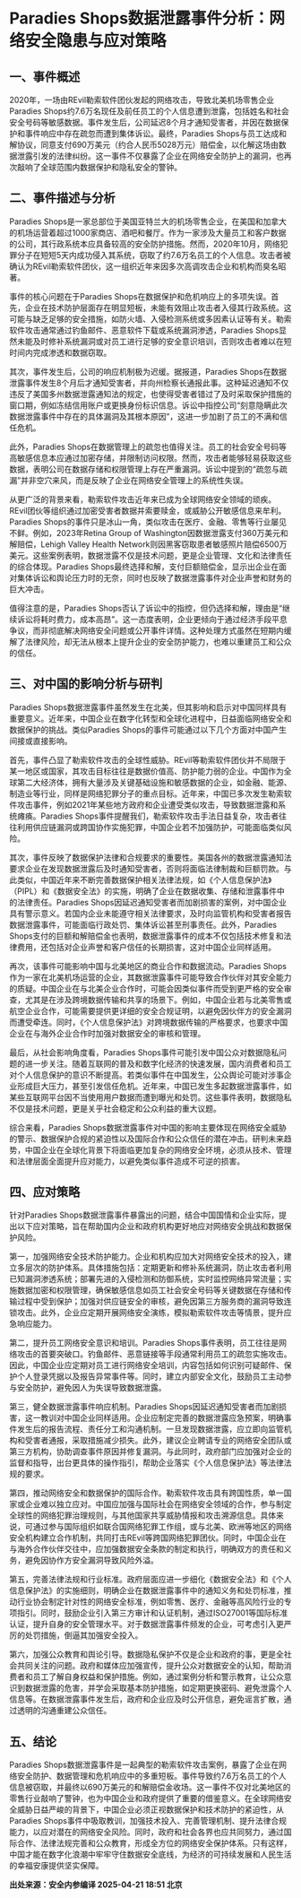 # Paradies Shops数据泄露事件分析：网络安全隐患与应对策略

## 一、事件概述

  2020年，一场由REvil勒索软件团伙发起的网络攻击，导致北美机场零售企业Paradies Shops约7.6万名现任及前任员工的个人信息遭到泄露，包括姓名和社会安全号码等敏感数据。事件发生后，公司延迟8个月才通知受害者，并因在数据保护和事件响应中存在疏忽而遭到集体诉讼。最终，Paradies Shops与员工达成和解协议，同意支付690万美元（约合人民币5028万元）赔偿金，以化解这场由数据泄露引发的法律纠纷。这一事件不仅暴露了企业在网络安全防护上的漏洞，也再次敲响了全球范围内数据保护和隐私安全的警钟。

## 二、事件描述与分析

  Paradies Shops是一家总部位于美国亚特兰大的机场零售企业，在美国和加拿大的机场运营着超过1000家商店、酒吧和餐厅。作为一家涉及大量员工和客户数据的公司，其行政系统本应具备较高的安全防护措施。然而，2020年10月，网络犯罪分子在短短5天内成功侵入其系统，窃取了约7.6万名员工的个人信息。攻击者被确认为REvil勒索软件团伙，这一组织近年来因多次高调攻击企业和机构而臭名昭著。

  事件的核心问题在于Paradies Shops在数据保护和危机响应上的多项失误。首先，企业在技术防护层面存在明显短板，未能有效阻止攻击者入侵其行政系统。这可能与缺乏足够的安全措施，如防火墙、入侵检测系统或多因素认证等有关。勒索软件攻击通常通过钓鱼邮件、恶意软件下载或系统漏洞渗透，Paradies Shops显然未能及时修补系统漏洞或对员工进行足够的安全意识培训，否则攻击者难以在短时间内完成渗透和数据窃取。

  其次，事件发生后，公司的响应机制极为迟缓。据报道，Paradies Shops在数据泄露事件发生8个月后才通知受害者，并向州检察长通报此事。这种延迟通知不仅违反了美国多州数据泄露通知法的规定，也使得受害者错过了及时采取保护措施的窗口期，例如冻结信用账户或更换身份标识信息。诉讼中指控公司“刻意隐瞒此次数据泄露事件中存在的具体漏洞及其根本原因”，这进一步加剧了员工的不满和信任危机。

  此外，Paradies Shops在数据管理上的疏忽也值得关注。员工的社会安全号码等高敏感信息本应通过加密存储，并限制访问权限。然而，攻击者能够轻易获取这些数据，表明公司在数据存储和权限管理上存在严重漏洞。诉讼中提到的“疏忽与疏漏”并非空穴来风，而是反映了企业在网络安全管理上的系统性失误。

  从更广泛的背景来看，勒索软件攻击近年来已成为全球网络安全领域的顽疾。REvil团伙等组织通过加密受害者数据并索要赎金，或威胁公开敏感信息来牟利。Paradies Shops的事件只是冰山一角，类似攻击在医疗、金融、零售等行业屡见不鲜。例如，2023年Retina Group of Washington因数据泄露支付360万美元和解赔偿，Lehigh Valley Health Network则因黑客窃取患者敏感照片赔偿6500万美元。这些案例表明，数据泄露不仅是技术问题，更是企业管理、文化和法律责任的综合体现。Paradies Shops最终选择和解，支付巨额赔偿金，显示出企业在面对集体诉讼和舆论压力时的无奈，同时也反映了数据泄露事件对企业声誉和财务的巨大冲击。

  值得注意的是，Paradies Shops否认了诉讼中的指控，但仍选择和解，理由是“继续诉讼将耗时费力，成本高昂”。这一态度表明，企业更倾向于通过经济手段平息争议，而非彻底解决网络安全问题或公开事件详情。这种处理方式虽然在短期内缓解了法律风险，却无法从根本上提升企业的安全防护能力，也难以重建员工和公众的信任。

## 三、对中国的影响分析与研判

  Paradies Shops数据泄露事件虽然发生在北美，但其影响和启示对中国同样具有重要意义。近年来，中国企业在数字化转型和全球化进程中，日益面临网络安全和数据保护的挑战。类似Paradies Shops的事件可能通过以下几个方面对中国产生间接或直接影响。

  首先，事件凸显了勒索软件攻击的全球性威胁。REvil等勒索软件团伙并不局限于某一地区或国家，其攻击目标往往是数据价值高、防护能力弱的企业。中国作为全球第二大经济体，拥有大量涉及关键基础设施和敏感数据的企业，如金融、能源、制造业等行业，同样是网络犯罪分子的重点目标。近年来，中国已多次发生勒索软件攻击事件，例如2021年某些地方政府和企业遭受类似攻击，导致数据泄露和系统瘫痪。Paradies Shops事件提醒我们，勒索软件攻击手法日益复杂，攻击者往往利用供应链漏洞或跨国协作实施犯罪，中国企业若不加强防护，可能面临类似风险。

  其次，事件反映了数据保护法律和合规要求的重要性。美国各州的数据泄露通知法要求企业在发现数据泄露后及时通知受害者，否则将面临法律制裁和巨额罚款。与此类似，中国近年来不断完善数据保护相关法律法规，如《个人信息保护法》（PIPL）和《数据安全法》的实施，明确了企业在数据收集、存储和泄露事件中的法律责任。Paradies Shops因延迟通知受害者而加剧损害的案例，对中国企业具有警示意义。若国内企业未能遵守相关法律要求，及时向监管机构和受害者报告数据泄露事件，可能面临行政处罚、集体诉讼甚至刑事责任。此外，Paradies Shops支付的巨额和解赔偿金也表明，数据泄露事件的成本不仅包括技术修复和法律费用，还包括对企业声誉和客户信任的长期损害，这对中国企业同样适用。

  再次，该事件可能影响中国与北美地区的商业合作和数据流动。Paradies Shops作为一家在北美机场运营的企业，其数据泄露事件可能导致合作伙伴对其安全能力的质疑。中国企业在与北美企业合作时，可能会因类似事件而受到更严格的安全审查，尤其是在涉及跨境数据传输和共享的场景下。例如，中国企业若与北美零售或航空企业合作，可能需要提供更详细的安全合规证明，以避免因伙伴方的安全漏洞而遭受牵连。同时，《个人信息保护法》对跨境数据传输的严格要求，也要求中国企业在与海外企业合作时加强对数据安全的审核和管理。

  最后，从社会影响角度看，Paradies Shops事件可能引发中国公众对数据隐私问题的进一步关注。随着互联网的普及和数字化经济的快速发展，国内消费者和员工对个人信息保护的意识不断提高。若类似事件在中国发生，公众舆论可能对涉事企业形成巨大压力，甚至引发信任危机。近年来，中国已发生多起数据泄露事件，如某些互联网平台因不当使用用户数据而遭到曝光和处罚。这些事件表明，数据隐私不仅是技术问题，更是关乎社会稳定和公众利益的重大议题。

  综合来看，Paradies Shops数据泄露事件对中国的影响主要体现在网络安全威胁的警示、数据保护合规的紧迫性以及国际合作和公众信任的潜在冲击。研判未来趋势，中国企业在全球化背景下将面临更加复杂的网络安全环境，必须从技术、管理和法律层面全面提升应对能力，以避免类似事件造成不可逆的损害。

## 四、应对策略

  针对Paradies Shops数据泄露事件暴露出的问题，结合中国国情和企业实际，提出以下应对策略，旨在帮助国内企业和政府机构更好地应对网络安全挑战和数据保护风险。

  第一，加强网络安全技术防护能力。企业和机构应加大对网络安全技术的投入，建立多层次的防护体系。具体措施包括：定期更新和修补系统漏洞，防止攻击者利用已知漏洞渗透系统；部署先进的入侵检测和防御系统，实时监控网络异常流量；实施数据加密和权限管理，确保敏感信息如员工社会安全号码等关键数据在存储和传输过程中受到保护；加强对供应链安全的审核，避免因第三方服务商的漏洞导致连锁攻击。此外，企业应定期开展网络安全演练，模拟勒索软件攻击等情景，提升应急响应能力。

  第二，提升员工网络安全意识和培训。Paradies Shops事件表明，员工往往是网络攻击的首要突破口。钓鱼邮件、恶意链接等手段通常利用员工的疏忽实施攻击。因此，中国企业应定期对员工进行网络安全培训，内容包括如何识别可疑邮件、保护个人登录凭据以及报告异常事件等。同时，建立内部安全文化，鼓励员工主动参与安全防护，避免因人为失误导致数据泄露。

  第三，健全数据泄露事件响应机制。Paradies Shops因延迟通知受害者而加剧损害，这一教训对中国企业同样适用。企业应制定完善的数据泄露应急预案，明确事件发生后的报告流程、责任分工和沟通机制。一旦发现数据泄露，应立即向监管机构和受害者通报，采取措施减少损失。此外，建议企业聘请专业的网络安全团队或第三方机构，协助调查事件原因并修复漏洞。与此同时，政府部门应加强对企业的监督和指导，出台更具体的操作指引，帮助企业落实《个人信息保护法》等法律法规的要求。

  第四，推动网络安全和数据保护的国际合作。勒索软件攻击具有跨国性质，单一国家或企业难以独立应对。中国应加强与国际社会在网络安全领域的合作，参与制定全球性的网络犯罪治理规则，与其他国家共享威胁情报和攻击溯源信息。具体来说，可通过参与国际组织如联合国网络犯罪工作组，或与北美、欧洲等地区的网络安全机构建立合作机制，共同打击REvil等跨国网络犯罪团伙。同时，中国企业在与海外合作伙伴交往中，应加强数据安全条款的制定和执行，明确双方的责任和义务，避免因协作方安全漏洞导致风险外溢。

  第五，完善法律法规和行业标准。政府层面应进一步细化《数据安全法》和《个人信息保护法》的实施细则，明确企业在数据泄露事件中的通知义务和处罚标准，推动行业协会制定针对性的网络安全标准，例如零售、医疗、金融等高风险行业的专项指引。同时，鼓励企业引入第三方审计和认证机制，通过ISO27001等国际标准认证，提升自身的安全管理水平。对于数据泄露事件频发的企业，可考虑引入更严厉的处罚措施，倒逼其加强安全投入。

  第六，加强公众教育和舆论引导。数据隐私保护不仅是企业和政府的事，更是全社会共同关注的问题。政府和媒体应加强宣传，提升公众对数据安全的认知，帮助消费者和员工了解自身权益和保护措施。例如，通过案例分析和警示教育，让公众意识到数据泄露的危害，并学会采取基本防护措施，如定期更换密码、避免泄露个人信息等。在数据泄露事件发生后，政府和企业应及时公开信息，避免谣言扩散，通过透明的沟通重建公众信任。

## 五、结论

  Paradies Shops数据泄露事件是一起典型的勒索软件攻击案例，暴露了企业在网络安全防护、数据管理和危机响应中的多重短板。事件导致约7.6万名员工的个人信息被窃取，并最终以690万美元的和解赔偿金收场。这一事件不仅对北美地区的零售行业敲响了警钟，也为中国企业和政府提供了重要的借鉴意义。在全球网络安全威胁日益严峻的背景下，中国企业必须正视数据保护和技术防护的紧迫性，从Paradies Shops事件中吸取教训，加强技术投入、完善管理机制、提升法律合规能力，以应对潜在的网络安全风险。同时，政府和社会各界也应共同努力，通过国际合作、法律法规完善和公众教育，形成全方位的网络安全保护体系。只有这样，中国才能在数字化浪潮中牢牢守住数据安全底线，为经济的可持续发展和人民生活的幸福安康提供坚实保障。

**出处来源：安全内参编译 2025-04-21 18:51 北京**